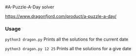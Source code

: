#A-Puzzle-A-Day solver

https://www.dragonfjord.com/product/a-puzzle-a-day/


### Usage
`python3 dragon.py`
Prints all the solutions for the current date

`python3 dragon.py 12 25`
Prints all the solutions for a give date




